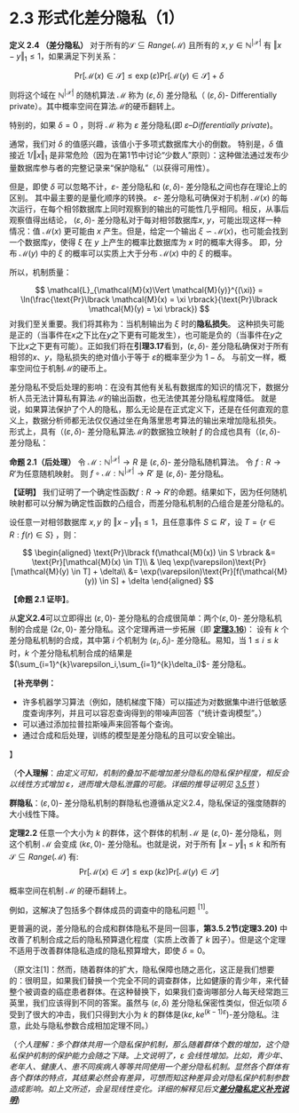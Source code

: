 # 2.3 形式化差分隐私（1）

**定义 2.4 （差分隐私）** 对于所有的$\mathcal{S} \subseteq Range(\mathcal{M})$ 且所有的 $x,y\in \mathbb{N}^{|\mathcal{X}|}$ 有 $\Vert x-y\Vert _1 \leq 1$，如果满足下列关系：

$$
\text{Pr}[\mathcal{M}(x) \in \mathcal{S}] \leq \exp(\varepsilon)\text{Pr}[\mathcal{M}(y) \in \mathcal{S}] + \delta
$$

则将这个域在 $\mathbb{N}^{|\mathcal{X}|}$ 的随机算法 $\mathcal{M}$ 称为 $(\varepsilon,\delta)$ 差分隐私（ $(\varepsilon,\delta)$- Differentially  private）。其中概率空间在算法$\mathcal{M}$的硬币翻转上。
  
特别的，如果 $\delta=0$ ，则将 $\mathcal{M}$ 称为 $\varepsilon$ 差分隐私(即 $\varepsilon \text{--} Differentially \ private$)。

通常，我们对 $\delta$ 的值感兴趣，该值小于多项式数据库大小的倒数。 特别是，$\delta$  值接近 $1/\Vert x\Vert _1$ 是非常危险（因为在第1节中讨论“少数人”原则）：这种做法通过发布少量数据库参与者的完整记录来“保护隐私”（以获得可用性）。 

但是，即使 $\delta$ 可以忽略不计，$\varepsilon$- 差分隐私和 $(\varepsilon,\delta)$- 差分隐私之间也存在理论上的区别。 其中最主要的是量化顺序的转换。 $\varepsilon$- 差分隐私可确保对于机制 $\mathcal{M}(x)$ 的每次运行，在每个相邻数据库上同时观察到的输出的可能性几乎相同。相反，从事后观察值得出结论， $(\varepsilon,\delta)$-  差分隐私对于每对相邻数据库$x, \ y$，可能出现这样一种情况：值 $\mathcal{M}(x)$ 更可能由 $x$ 产生。但是，给定一个输出 $\xi \backsim \mathcal{M}(x)$，也可能会找到一个数据库$y$，使得 $\xi$ 在 $y$ 上产生的概率比数据库为 $x$ 时的概率大得多。 即，分布 $\mathcal{M}(y)$ 中的 $\xi$ 的概率可以实质上大于分布 $\mathcal{M}(x)$ 中的 $\xi$ 的概率。

所以，机制质量：

$$
\mathcal{L}_{\mathcal{M}(x)\Vert \mathcal{M}(y)}^{(\xi)} = \ln(\frac{\text{Pr}\lbrack \mathcal{M}(x) = \xi \rbrack}{\text{Pr}\lbrack \mathcal{M}(y) = \xi \rbrack})
$$
对我们至关重要。我们将其称为：当机制输出为 $\xi$ 时的**隐私损失**。 这种损失可能是正的（当事件在$x$之下比在$y$之下更有可能发生），也可能是负的（当事件在$y$之下比$x$之下更有可能）。正如我们将在**引理3.17**看到，$(\varepsilon,\delta)$-  差分隐私确保对于所有相邻的$x$、$y$，隐私损失的绝对值小于等于 $\varepsilon$的概率至少为 $1-\delta$。 与前文一样，概率空间位于机制$\mathcal{M}$的硬币上。

差分隐私不受后处理的影响：在没有其他有关私有数据库的知识的情况下，数据分析人员无法计算私有算法$\mathcal{M}$的输出函数，也无法使其差分隐私程度降低。 就是说，如果算法保护了个人的隐私，那么无论是在正式定义下，还是在任何直观的意义上，数据分析师都无法仅仅通过坐在角落里思考算法的输出来增加隐私损失。 形式上，具有（$(\varepsilon,\delta)$-  差分隐私算法$\mathcal{M}$的数据独立映射 $f$ 的合成也具有（$(\varepsilon,\delta)$-  差分隐私：

**命题 2.1（后处理）** 令 $\mathcal{M}: \mathbb{N}^{|\mathcal{X}|} \to R$ 是 $(\varepsilon,\delta)$-  差分隐私随机算法。 令 $f:R \to R'$为任意随机映射。 则 $f \circ \mathcal{M}: \mathbb{N}^{|\mathcal{X}|} \to R'$ 是 $(\varepsilon,\delta)$- 差分隐私。

**【证明】** 我们证明了一个确定性函数$f:R \to R'$的命题。结果如下，因为任何随机映射都可以分解为确定性函数的凸组合，而差分隐私机制的凸组合是差分隐私的。

设任意一对相邻数据库 $x,y$ 的 $\Vert x-y\Vert _1 \leq 1$，且任意事件 $S\subseteq R'$，设 $T = \{ r \in R: f(r) \in S \}$ ，则：

$$
\begin{aligned}
   \text{Pr}\lbrack f(\mathcal{M}(x)) \in S \rbrack &= \text{Pr}[\mathcal{M}(x) \in T]\\
   & \leq \exp(\varepsilon)\text{Pr}[\mathcal{M}(y) \in T] + \delta\\
   &= \exp(\varepsilon)\text{Pr}[f(\mathcal{M}(y)) \in S] + \delta
\end{aligned}
$$

**【命题 2.1 证毕】**。

从**定义2.4**可以立即得出 $(\varepsilon,0)$- 差分隐私的合成很简单：两个$(\varepsilon,0)$- 差分隐私机制的合成是 $(2\varepsilon,0)$- 差分隐私。这个定理再进一步拓展（即 [**定理3.16**](/3-Basic-Techniques-and-Composition-Theorems/Composition-theorems/Composition-theorems.html))：
设有 $k$ 个差分隐私机制的合成，其中第 $i$ 个机制为 $(\varepsilon_i,\delta_i)$-  差分隐私。易知，当 $1 \leq i \leq k$时，$k$ 个差分隐私机制合成的结果是 $(\sum_{i=1}^{k}\varepsilon_i,\sum_{i=1}^{k}\delta_i)$- 差分隐私。

【**补充举例：**

- 许多机器学习算法（例如，随机梯度下降）可以描述为对数据集中进行低敏感度查询序列，并且可以容忍查询得到的带噪声回答（“统计查询模型”。）
- 可以通过添加拉普拉斯噪声来回答每个查询。 
- 通过合成和后处理，训练的模型是差分隐私的且可以安全输出。
  
】

（**个人理解**：*由定义可知，机制的叠加不能增加差分隐私的隐私保护程度，相反会以线性方式增加 $\varepsilon$，进而增大隐私泄露的可能。详细的推导证明见 [3.5节](/3-Basic-Techniques-and-Composition-Theorems/Composition-theorems/Composition-theorems.html)*
）

**群隐私**：$(\varepsilon,0)$- 差分隐私机制的群隐私也遵循从定义2.4，隐私保证的强度随群的大小线性下降。

**定理2.2** 任意一个大小为 $k$ 的群体，这个群体的机制 $\mathcal{M}$ 是 $(\varepsilon,0)$- 差分隐私，则这个机制 $\mathcal{M}$ 会变成 $(k\varepsilon,0)$- 差分隐私。也就是说，对于所有 $\Vert x-y\Vert _1 \leq k$ 和所有 $\mathcal{S} \subseteq Range(\mathcal{M})$ 有:
$$
\text{Pr}[\mathcal{M}(x) \in \mathcal{S}] \leq \exp(k\varepsilon)\text{Pr}[\mathcal{M}(y) \in \mathcal{S}]$$

概率空间在机制 $\mathcal{M}$ 的硬币翻转上。

例如，这解决了包括多个群体成员的调查中的隐私问题$\ ^{[1]}$。

更普遍的说，差分隐私的合成和群体隐私不是同一回事，**第3.5.2节(定理3.20)** 中改善了机制合成之后的隐私预算退化程度（实质上改善了 $k$ 因子）。但是这个定理不适用于改善群体隐私造成的隐私预算增大，即使 $\delta=0$。

（原文注[1]：然而，随着群体的扩大，隐私保障也随之恶化，这正是我们想要的：很明显，如果我们替换一个完全不同的调查群体，比如健康的青少年，来代替整个被调查的癌症患者群体。在这种替换下，如果我们查询哪部分人每天经常跑三英里，我们应该得到不同的答案。虽然与 $(\varepsilon,\delta)$ 差分隐私保密性类似，但近似项 $\delta$ 受到了很大的冲击，我们只得到大小为 $k$ 的群体是$(k\varepsilon,ke^{(k-1)\varepsilon})$-差分隐私。注意，此处与隐私参数合成相加定理不同。）

（*个人理解：多个群体共用一个隐私保护机制，那么随着群体个数的增加，这个隐私保护机制的保护能力会随之下降。上文说明了，$\varepsilon$ 会线性增加。比如，青少年、老年人、健康人、患不同疾病人等等共同使用一个差分隐私机制。显然各个群体有各个群体的特点，其结果必然会有差异，可想而知这种差异会对隐私保护机制参数造成影响。如上文所述，会呈现线性变化。详细的解释见后文[**差分隐私定义补充说明**](/2-Basic-Terms/Formalizing-differential-privacy/Additional-definition-of-dp.html#4、差分隐私合成与群隐私)*)